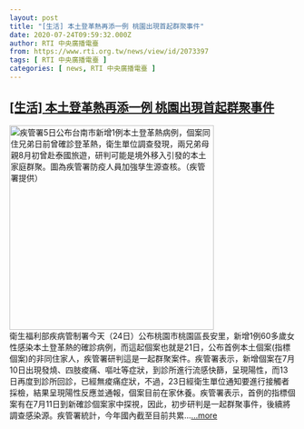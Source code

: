 ```yaml
---
layout: post
title: "[生活] 本土登革熱再添一例 桃園出現首起群聚事件"
date: 2020-07-24T09:59:32.000Z
author: RTI 中央廣播電臺
from: https://www.rti.org.tw/news/view/id/2073397
tags: [ RTI 中央廣播電臺 ]
categories: [ news, RTI 中央廣播電臺 ]
---
```

<!--1595584772000-->
[[生活] 本土登革熱再添一例 桃園出現首起群聚事件](https://www.rti.org.tw/news/view/id/2073397)
------

<div>
<img src="https://static.rti.org.tw/assets/thumbnails/2019/09/05/20190905000039M.jpg" width="360" alt="疾管署5日公布台南市新增1例本土登革熱病例，個案同住兄弟日前曾確診登革熱，衛生單位調查發現，兩兄弟母親8月初曾赴泰國旅遊，研判可能是境外移入引發的本土家庭群聚。圖為疾管署防疫人員加強孳生源查核。（疾管署提供）" title="疾管署5日公布台南市新增1例本土登革熱病例，個案同住兄弟日前曾確診登革熱，衛生單位調查發現，兩兄弟母親8月初曾赴泰國旅遊，研判可能是境外移入引發的本土家庭群聚。圖為疾管署防疫人員加強孳生源查核。（疾管署提供）"><br>衛生福利部疾病管制署今天（24日）公布桃園市桃園區長安里，新增1例60多歲女性感染本土登革熱的確診病例，而這起個案也就是21日，公布首例本土個案(指標個案)的非同住家人，疾管署研判這是一起群聚案件。疾管署表示，新增個案在7月10日出現發燒、四肢痠痛、嘔吐等症狀，到診所進行流感快篩，呈現陽性，而13日再度到診所回診，已經無痠痛症狀，不過，23日經衛生單位通知要進行接觸者採檢，結果呈現陽性反應並通報，個案目前在家休養。疾管署表示，首例的指標個案有在7月11日到新確診個案家中探視，因此，初步研判是一起群聚事件，後續將調查感染源。疾管署統計，今年國內截至目前共累...<a target="_blank" href="https://www.rti.org.tw/news/view/id/2073397">...more</a>
</div>
